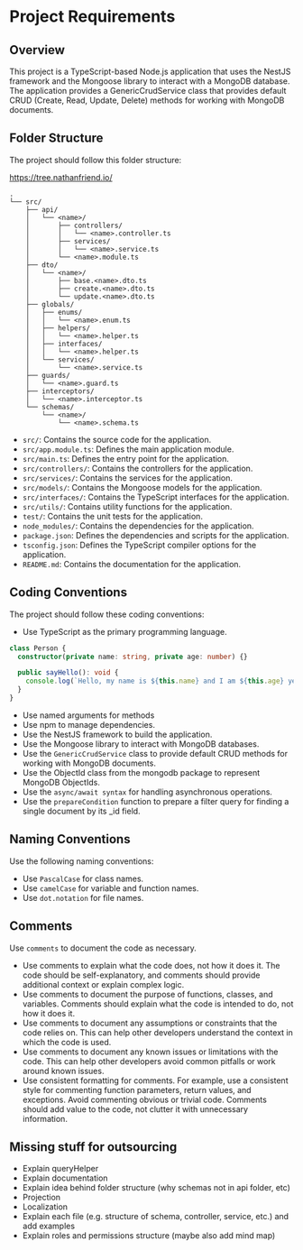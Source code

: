 # Project Requirements

## Overview

This project is a TypeScript-based Node.js application that uses the NestJS framework and the Mongoose library to interact with a MongoDB database. The application provides a GenericCrudService class that provides default CRUD (Create, Read, Update, Delete) methods for working with MongoDB documents.

## Folder Structure

The project should follow this folder structure:

https://tree.nathanfriend.io/

```plaintext
.
└── src/
    ├── api/
    │   └── <name>/
    │       ├── controllers/
    │       │   └── <name>.controller.ts
    │       ├── services/
    │       │   └── <name>.service.ts
    │       └── <name>.module.ts
    ├── dto/
    │   └── <name>/
    │       ├── base.<name>.dto.ts
    │       ├── create.<name>.dto.ts
    │       └── update.<name>.dto.ts
    ├── globals/
    │   ├── enums/
    │   │   └── <name>.enum.ts
    │   ├── helpers/
    │   │   └── <name>.helper.ts
    │   ├── interfaces/
    │   │   └── <name>.helper.ts
    │   └── services/
    │       └── <name>.service.ts
    ├── guards/
    │   └── <name>.guard.ts
    ├── interceptors/
    │   └── <name>.interceptor.ts
    └── schemas/
        └── <name>/
            └── <name>.schema.ts
```

- `src/`: Contains the source code for the application.
- `src/app.module.ts`: Defines the main application module.
- `src/main.ts`: Defines the entry point for the application.
- `src/controllers/`: Contains the controllers for the application.
- `src/services/`: Contains the services for the application.
- `src/models/`: Contains the Mongoose models for the application.
- `src/interfaces/`: Contains the TypeScript interfaces for the application.
- `src/utils/`: Contains utility functions for the application.
- `test/`: Contains the unit tests for the application.
- `node_modules/`: Contains the dependencies for the application.
- `package.json`: Defines the dependencies and scripts for the application.
- `tsconfig.json`: Defines the TypeScript compiler options for the application.
- `README.md`: Contains the documentation for the application.

## Coding Conventions

The project should follow these coding conventions:

- Use TypeScript as the primary programming language.
```ts
class Person {
  constructor(private name: string, private age: number) {}

  public sayHello(): void {
    console.log(`Hello, my name is ${this.name} and I am ${this.age} years old.`);
  }
}
```

- Use named arguments for methods
- Use npm to manage dependencies.
- Use the NestJS framework to build the application.
- Use the Mongoose library to interact with MongoDB databases.
- Use the `GenericCrudService` class to provide default CRUD methods for working with MongoDB documents.
- Use the ObjectId class from the mongodb package to represent MongoDB ObjectIds.
- Use the `async/await syntax` for handling asynchronous operations.
- Use the `prepareCondition` function to prepare a filter query for finding a single document by its _id field.

## Naming Conventions
Use the following naming conventions:
- Use `PascalCase` for class names.
- Use `camelCase` for variable and function names.
- Use `dot.notation` for file names.


## Comments
Use `comments` to document the code as necessary.
- Use comments to explain what the code does, not how it does it. The code should be self-explanatory, and comments should provide additional context or explain complex logic.
- Use comments to document the purpose of functions, classes, and variables. Comments should explain what the code is intended to do, not how it does it.
- Use comments to document any assumptions or constraints that the code relies on. This can help other developers understand the context in which the code is used.
- Use comments to document any known issues or limitations with the code. This can help other developers avoid common pitfalls or work around known issues.
- Use consistent formatting for comments. For example, use a consistent style for commenting function parameters, return values, and exceptions.
Avoid commenting obvious or trivial code. Comments should add value to the code, not clutter it with unnecessary information.

## Missing stuff for outsourcing
- Explain queryHelper
- Explain documentation
- Explain idea behind folder structure (why schemas not in api folder, etc)
- Projection
- Localization
- Explain each file (e.g. structure of schema, controller, service, etc.) and add examples
- Explain roles and permissions structure (maybe also add mind map)